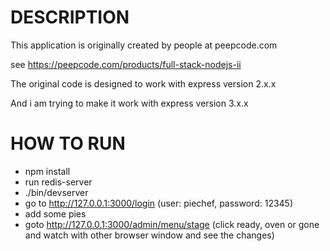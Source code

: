 # DESCRIPTION

This application is originally created by people at peepcode.com

see https://peepcode.com/products/full-stack-nodejs-ii

The original code is designed to work with express version 2.x.x

And i am trying to make it work with express version 3.x.x


# HOW TO RUN

- npm install
- run redis-server
- ./bin/devserver
- go to http://127.0.0.1:3000/login (user: piechef, password: 12345)
- add some pies
- goto http://127.0.0.1:3000/admin/menu/stage (click ready, oven or gone and watch with other browser window and see the changes)



